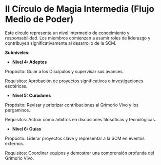# II Círculo de Magia Intermedia (Flujo Medio de Poder)

Este círculo representa un nivel intermedio de conocimiento y responsabilidad. Los miembros comienzan a asumir roles de liderazgo y contribuyen significativamente al desarrollo de la SCM.

**Subniveles:**

- **Nivel 4: Adeptos**

Propósito: Guiar a los Discípulos y supervisar sus avances.

Requisitos: Aprobación de proyectos significativos o investigaciones esotéricas.

- **Nivel 5: Curadores**

Propósito: Revisar y priorizar contribuciones al Grimorio Vivo y los pergaminos.

Requisitos: Actuar como árbitros en discusiones filosóficas y tecnológicas.

- **Nivel 6: Guías**

Propósito: Liderar proyectos clave y representar a la SCM en eventos externos.

Requisitos: Coordinar equipos y demostrar una comprensión profunda del Grimorio Vivo.
